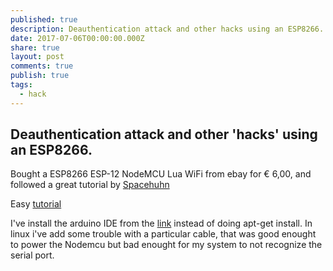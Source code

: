 ```yaml
---
published: true
description: Deauthentication attack and other hacks using an ESP8266.
date: 2017-07-06T00:00:00.000Z
share: true
layout: post
comments: true
publish: true
tags:
  - hack
---
```

## Deauthentication attack and other 'hacks' using an ESP8266.

Bought a ESP8266 ESP-12 NodeMCU Lua WiFi from ebay for € 6,00, and followed a great tutorial by [Spacehuhn](https://github.com/spacehuhn)

Easy [tutorial](https://github.com/spacehuhn/esp8266_deauther)    


I've install the arduino IDE from the [link](https://www.arduino.cc/en/Main/Software) instead of doing apt-get install.
In linux i've add some trouble with a particular cable, that was good enought to power the Nodemcu but bad enought for my system to not recognize the serial port.
